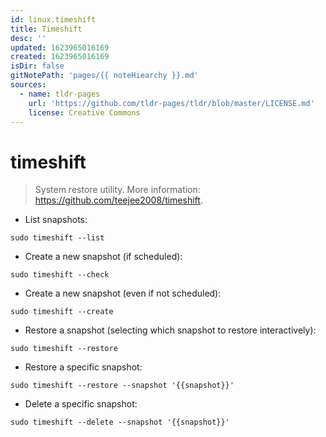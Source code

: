 ```yaml
---
id: linux.timeshift
title: Timeshift
desc: ''
updated: 1623965016169
created: 1623965016169
isDir: false
gitNotePath: 'pages/{{ noteHiearchy }}.md'
sources:
  - name: tldr-pages
    url: 'https://github.com/tldr-pages/tldr/blob/master/LICENSE.md'
    license: Creative Commons
---
```

# timeshift

> System restore utility.
> More information: <https://github.com/teejee2008/timeshift>.

- List snapshots:

`sudo timeshift --list`

- Create a new snapshot (if scheduled):

`sudo timeshift --check`

- Create a new snapshot (even if not scheduled):

`sudo timeshift --create`

- Restore a snapshot (selecting which snapshot to restore interactively):

`sudo timeshift --restore`

- Restore a specific snapshot:

`sudo timeshift --restore --snapshot '{{snapshot}}'`

- Delete a specific snapshot:

`sudo timeshift --delete --snapshot '{{snapshot}}'`

